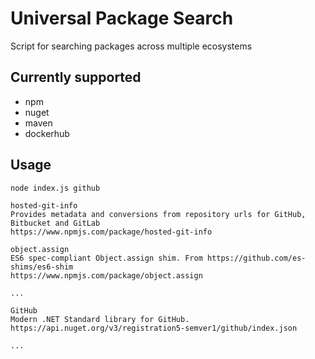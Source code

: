 # Universal Package Search
Script for searching packages across multiple ecosystems

## Currently supported
- npm
- nuget
- maven
- dockerhub

## Usage
```
node index.js github

hosted-git-info
Provides metadata and conversions from repository urls for GitHub, Bitbucket and GitLab
https://www.npmjs.com/package/hosted-git-info

object.assign
ES6 spec-compliant Object.assign shim. From https://github.com/es-shims/es6-shim
https://www.npmjs.com/package/object.assign

...

GitHub
Modern .NET Standard library for GitHub.
https://api.nuget.org/v3/registration5-semver1/github/index.json

...
```
